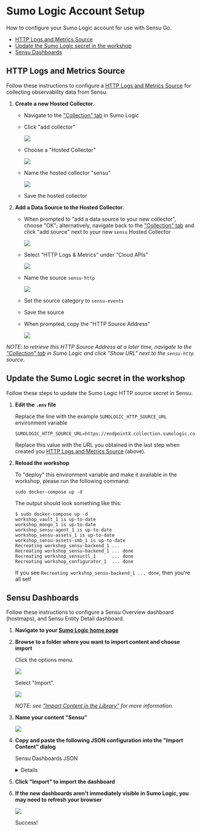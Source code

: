 # Sumo Logic Account Setup

How to configure your Sumo Logic account for use with Sensu Go.

- [HTTP Logs and Metrics Source](#http-logs-and-metrics-source)
- [Update the Sumo Logic secret in the workshop](#update-the-sumo-logic-secret-in-the-workshop)
- [Sensu Dashboards](#sensu-dashboards)

## HTTP Logs and Metrics Source

Follow these instructions to configure a [HTTP Logs and Metrics Source][http-source] for collecting observability data from Sensu.

1. **Create a new Hosted Collector.**

   - Navigate to the ["Collection" tab][collection] in Sumo Logic
   - Click "add collector"

     ![](img/add-collector-02.png)

   - Choose a "Hosted Collector"

     ![](img/add-collector-03.png)

   - Name the hosted collector "sensu"

     ![](img/add-collector-04.png)

   - Save the hosted collector

2. **Add a Data Source to the Hosted Collector.**

   - When prompted to "add a data source to your new collector", choose "OK"; alternatively, navigate back to the ["Collection" tab][collection] and click "add source" next to your new `sensu` Hosted Collector

     ![](img/add-collector-05.png)

   - Select "HTTP Logs & Metrics" under "Cloud APIs"

     ![](img/add-collector-06.png)

   - Name the source `sensu-http`

     ![](img/add-collector-07.png)

   - Set the source category to `sensu-events`
   - Save the source
   - When prompted, copy the "HTTP Source Address"

     ![](img/add-collector-08.png)

_NOTE: to retrieve this HTTP Source Address at a later time, navigate to the ["Collection" tab][collection] in Sumo Logic and click "Show URL" next to the `sensu-http` source._

## Update the Sumo Logic secret in the workshop

Follow these steps to update the Sumo Logic HTTP source secret in Sensu.

1. **Edit the `.env` file**

   Replace the line with the example `SUMOLOGIC_HTTP_SOURCE_URL` environment variable

   ```
   SUMOLOGIC_HTTP_SOURCE_URL=https://endpointX.collection.sumologic.com/receiver/v1/http/xxxxxxxxxxxxxxxxxxxx
   ```

   Replace this value with the URL you obtained in the last step when created you [HTTP Logs and Metrics Source](#http-logs-and-metrics-source) (above).

2. **Reload the workshop**

   To "deploy" this environment variable and make it available in the workshop, please run the following command:

   ```shell
   sudo docker-compose up -d
   ```

   The output should look something like this:

   ```
   $ sudo docker-compose up -d
   workshop_vault_1 is up-to-date
   workshop_mongo_1 is up-to-date
   workshop_sensu-agent_1 is up-to-date
   workshop_sensu-assets_1 is up-to-date
   workshop_sensu-assets-smb_1 is up-to-date
   Recreating workshop_sensu-backend_1 ...
   Recreating workshop_sensu-backend_1 ... done
   Recreating workshop_sensuctl_1      ... done
   Recreating workshop_configurator_1  ... done
   ```

   If you see `Recreating workshop_sensu-backend_1 ... done`, then you're all set!

## Sensu Dashboards

Follow these instructions to configure a Sensu Overview dashboard (hostmaps), and Sensu Entity Detail dashboard.

1. **Navigate to your [Sumo Logic home page][home]**

2. **Browse to a folder where you want to import content and choose import**

   Click the options menu.

   ![](img/add-dashboards-00.png)

   Select "Import".

   ![](img/add-dashboards-01.png)


   _NOTE: see ["Import Content in the Library"][import] for more information._

3. **Name your content "Sensu"**

   ![](img/add-dashboards-02.png)

4. **Copy and paste the following JSON configuration into the "Import Content" dialog**

   Sensu Dashboards JSON

   <details>

   ```json
   {
     "type": "FolderSyncDefinition",
     "name": "Sensu",
     "description": "Sensu Go Dashboards",
     "children": [
         {
             "type": "DashboardV2SyncDefinition",
             "name": "Sensu Entity Details",
             "description": "Sensu Entity host metrics and events overview.",
             "title": "Sensu Entity Details",
             "rootPanel": null,
             "theme": "Light",
             "topologyLabelMap": {
                 "data": {}
             },
             "refreshInterval": 0,
             "timeRange": {
                 "type": "BeginBoundedTimeRange",
                 "from": {
                     "type": "RelativeTimeRangeBoundary",
                     "relativeTime": "-3h"
                 },
                 "to": null
             },
             "layout": {
                 "layoutType": "Grid",
                 "layoutStructures": [
                     {
                         "key": "panel07C8C24D85246949",
                         "structure": "{\"height\":8,\"width\":12,\"x\":0,\"y\":0}"
                     },
                     {
                         "key": "panelPANE-679CCBDEA325EA46",
                         "structure": "{\"height\":8,\"width\":12,\"x\":12,\"y\":0}"
                     },
                     {
                         "key": "panelPANE-07A5D753A4759B4B",
                         "structure": "{\"height\":8,\"width\":24,\"x\":0,\"y\":8}"
                     }
                 ]
             },
             "panels": [
                 {
                     "id": null,
                     "key": "panel07C8C24D85246949",
                     "title": "CPU Used",
                     "visualSettings": "{\"general\":{\"mode\":\"timeSeries\",\"type\":\"line\",\"displayType\":\"default\",\"markerSize\":5, \"lineDashType\":\"solid\",\"markerType\":\"none\",\"lineThickness\":1},\"title\":{\"fontSize\":14},\"axes\":{\"axisX\": {\"title\":\"\",\"titleFontSize\":11,\"labelFontSize\":10},\"axisY\":{\"title\":\"\",\"titleFontSize\":11,\"labelFontSize\":12, \"logarithmic\":false,\"unit\":{\"value\":\"%\",\"isCustom\":false}}},\"legend\":{\"enabled\":true,\"verticalAlign\":\"bottom\", \"fontSize\":12,\"maxHeight\":50,\"showAsTable\":false,\"wrap\":true},\"color\":{\"family\":\"Categorical Default\"}, \"hiddenQueryKeys\":[\"B\"],\"overrides\":[{\"series\":[],\"queries\":[\"A\"],\"properties\":{\"name\":\"CPU Used ({{ entity }}/{ { cpu }})\"}}],\"series\":{}}",
                     "keepVisualSettingsConsistentWithParent": true,
                     "panelType": "SumoSearchPanel",
                     "queries": [
                         {
                             "queryString": "metric=system_cpu_used entity={{ entity }} namespace={{ namespace }} | eval _value * .01",
                             "queryType": "Metrics",
                             "queryKey": "A",
                             "metricsQueryMode": "Advanced",
                             "metricsQueryData": null,
                             "tracesQueryData": null,
                             "parseMode": "Auto",
                             "timeSource": "Message"
                         }
                     ],
                     "description": "",
                     "timeRange": {
                         "type": "BeginBoundedTimeRange",
                         "from": {
                             "type": "RelativeTimeRangeBoundary",
                             "relativeTime": "-3h"
                         },
                         "to": null
                     },
                     "coloringRules": null,
                     "linkedDashboards": []
                 },
                 {
                     "id": null,
                     "key": "panelPANE-679CCBDEA325EA46",
                     "title": "Memory Used",
                     "visualSettings": "{\"general\":{\"mode\":\"timeSeries\",\"type\":\"line\",\"displayType\":\"default\",\"markerSize\":5, \"lineDashType\":\"solid\",\"markerType\":\"none\",\"lineThickness\":1},\"title\":{\"fontSize\":14},\"axes\":{\"axisX\": {\"title\":\"\",\"titleFontSize\":12,\"labelFontSize\":12},\"axisY\":{\"title\":\"\",\"titleFontSize\":12,\"labelFontSize\":12, \"logarithmic\":false,\"unit\":{\"value\":\"%\",\"isCustom\":false},\"unitDecimals\":0,\"hideLabels\":false}},\"legend\": {\"enabled\":true,\"verticalAlign\":\"bottom\",\"fontSize\":12,\"maxHeight\":50,\"showAsTable\":false,\"wrap\":true},\"color\": {\"family\":\"Categorical Default\"},\"series\":{},\"overrides\":[{\"series\":[],\"queries\":[\"A\"],\"properties\": {\"name\":\"Memory used ({{ entity }})\"}}]}",
                     "keepVisualSettingsConsistentWithParent": true,
                     "panelType": "SumoSearchPanel",
                     "queries": [
                         {
                             "queryString": "metric=system_mem_used entity={{ entity }} namespace={{ namespace }} | eval _value * .01",
                             "queryType": "Metrics",
                             "queryKey": "A",
                             "metricsQueryMode": "Advanced",
                             "metricsQueryData": null,
                             "tracesQueryData": null,
                             "parseMode": "Auto",
                             "timeSource": "Message"
                         }
                     ],
                     "description": "",
                     "timeRange": {
                         "type": "BeginBoundedTimeRange",
                         "from": {
                             "type": "RelativeTimeRangeBoundary",
                             "relativeTime": "-3h"
                         },
                         "to": null
                     },
                     "coloringRules": null,
                     "linkedDashboards": []
                 },
                 {
                     "id": null,
                     "key": "panelPANE-07A5D753A4759B4B",
                     "title": "Sensu Events (per 5m interval)",
                     "visualSettings": "{\"title\":{\"fontSize\":14},\"axes\":{\"axisX\":{\"title\":\"Bucket (5m)\",\"titleFontSize\":12, \"labelFontSize\":12,\"hideLabels\":true},\"axisY\":{\"title\":\"Events\",\"titleFontSize\":12,\"labelFontSize\":12, \"logarithmic\":false,\"hideLabels\":false}},\"legend\":{\"enabled\":false,\"verticalAlign\":\"bottom\",\"fontSize\":12, \"maxHeight\":50,\"showAsTable\":false,\"wrap\":true},\"series\":{},\"general\":{\"type\":\"column\",\"displayType\":\"stacked\", \"fillOpacity\":0.75,\"mode\":\"timeSeries\"},\"color\":{\"family\":\"Categorical Light\"},\"overrides\":[{\"series\":[\"0\"], \"queries\":[],\"properties\":{\"color\":\"#6cae01\",\"name\":\"OK\"}},{\"series\":[\"1\"],\"queries\":[],\"properties\": {\"color\":\"#f2da73\",\"name\":\"WARNING\"}},{\"series\":[\"2\"],\"queries\":[],\"properties\":{\"color\":\"#bf2121\", \"name\":\"CRITICAL\"}}]}",
                     "keepVisualSettingsConsistentWithParent": true,
                     "panelType": "SumoSearchPanel",
                     "queries": [
                         {
                             "queryString": "_sourceCategory=sensu-event _sourceHost={{ entity }} | json \"$check.metadata.name\",\"$check.status\", \"$check.metadata.namespace\" as check_name, check_status, check_namespace | timeslice 5m | count by _timeslice, check_status | transpose row _timeslice column check_status",
                             "queryType": "Logs",
                             "queryKey": "A",
                             "metricsQueryMode": null,
                             "metricsQueryData": null,
                             "tracesQueryData": null,
                             "parseMode": "Auto",
                             "timeSource": "Message"
                         }
                     ],
                     "description": "",
                     "timeRange": {
                         "type": "BeginBoundedTimeRange",
                         "from": {
                             "type": "RelativeTimeRangeBoundary",
                             "relativeTime": "-3h"
                         },
                         "to": null
                     },
                     "coloringRules": null,
                     "linkedDashboards": []
                 }
             ],
             "variables": [
                 {
                     "id": null,
                     "name": "entity",
                     "displayName": "entity",
                     "defaultValue": "*",
                     "sourceDefinition": {
                         "variableSourceType": "MetadataVariableSourceDefinition",
                         "filter": "namespace={{namespace}}",
                         "key": "entity"
                     },
                     "allowMultiSelect": false,
                     "includeAllOption": true,
                     "hideFromUI": false
                 },
                 {
                     "id": null,
                     "name": "namespace",
                     "displayName": "namespace",
                     "defaultValue": "*",
                     "sourceDefinition": {
                         "variableSourceType": "MetadataVariableSourceDefinition",
                         "filter": "",
                         "key": "namespace"
                     },
                     "allowMultiSelect": false,
                     "includeAllOption": true,
                     "hideFromUI": false
                 }
             ],
             "coloringRules": []
         },
         {
             "type": "DashboardV2SyncDefinition",
             "name": "Sensu Overview",
             "description": "Overview of systems under management by Sensu Go (grouped by namespace and host OS)",
             "title": "Sensu Overview",
             "rootPanel": null,
             "theme": "Light",
             "topologyLabelMap": {
                 "data": {}
             },
             "refreshInterval": 0,
             "timeRange": {
                 "type": "BeginBoundedTimeRange",
                 "from": {
                     "type": "RelativeTimeRangeBoundary",
                     "relativeTime": "-1h"
                 },
                 "to": null
             },
             "layout": {
                 "layoutType": "Grid",
                 "layoutStructures": [
                     {
                         "key": "panelPANE-BBD3A0C69A056A4D",
                         "structure": "{\"height\":9,\"width\":24,\"x\":0,\"y\":9}"
                     },
                     {
                         "key": "panel4030198BAD7CA940",
                         "structure": "{\"height\":9,\"width\":24,\"x\":0,\"y\":0}"
                     }
                 ]
             },
             "panels": [
                 {
                     "id": null,
                     "key": "panelPANE-BBD3A0C69A056A4D",
                     "title": "Entity Hostmap (CPU used by OS)",
                     "visualSettings": "{\"general\":{\"mode\":\"honeyComb\",\"type\":\"honeyComb\",\"displayType\":\"default\"},\"title\": {\"fontSize\":14},\"honeyComb\":{\"thresholds\":[{\"from\":0,\"to\":7,\"color\":\"#98ECA9\"},{\"from\":7,\"to\":20, \"color\":\"#F2DA73\"},{\"from\":20,\"to\":1000,\"color\":\"#FFB5B5\"}],\"shape\":\"hexagon\",\"groupBy\":[{\"label\":\"os\", \"value\":\"os\"},{\"label\":\"platform\",\"value\":\"platform\"}],\"aggregationType\":\"latest\"},\"series\":{},\"overrides\":[ {\"series\":[],\"queries\":[\"A\"],\"properties\":{}}],\"legend\":{\"enabled\":false}}",
                     "keepVisualSettingsConsistentWithParent": true,
                     "panelType": "SumoSearchPanel",
                     "queries": [
                         {
                             "queryString": "metric=system_cpu_used cpu=cpu-total entity={{ entity }} namespace={{ namespace }} | avg by namespace, entity,os,platform",
                             "queryType": "Metrics",
                             "queryKey": "A",
                             "metricsQueryMode": "Advanced",
                             "metricsQueryData": null,
                             "tracesQueryData": null,
                             "parseMode": "Auto",
                             "timeSource": "Message"
                         }
                     ],
                     "description": "",
                     "timeRange": null,
                     "coloringRules": null,
                     "linkedDashboards": [
                         {
                             "id": "siiult0ek2agirapE1HP7MdK8QA9z1sSWoAvprF1po1W5JWCJVL65HLJtV5M",
                             "relativePath": "../Sensu Entity Details",
                             "includeTimeRange": true,
                             "includeVariables": true
                         }
                     ]
                 },
                 {
                     "id": null,
                     "key": "panel4030198BAD7CA940",
                     "title": "Entity Hostmap (CPU used by Sensu Namespace)",
                     "visualSettings": "{\"general\":{\"mode\":\"honeyComb\",\"type\":\"honeyComb\",\"displayType\":\"default\"},\"title\": {\"fontSize\":14},\"honeyComb\":{\"thresholds\":[{\"from\":0,\"to\":7,\"color\":\"#98ECA9\"},{\"from\":7,\"to\":20, \"color\":\"#F2DA73\"},{\"from\":20,\"to\":1000,\"color\":\"#FFB5B5\"}],\"shape\":\"hexagon\",\"groupBy\":[ {\"label\":\"namespace\",\"value\":\"namespace\"}],\"aggregationType\":\"latest\"},\"series\":{},\"overrides\":[{\"series\":[], \"queries\":[\"A\"],\"properties\":{}}],\"legend\":{\"enabled\":false}}",
                     "keepVisualSettingsConsistentWithParent": true,
                     "panelType": "SumoSearchPanel",
                     "queries": [
                         {
                             "queryString": "metric=system_cpu_used cpu=cpu-total entity={{ entity }} namespace={{ namespace }}  | avg by namespace, entity,os,platform",
                             "queryType": "Metrics",
                             "queryKey": "A",
                             "metricsQueryMode": "Advanced",
                             "metricsQueryData": null,
                             "tracesQueryData": null,
                             "parseMode": "Auto",
                             "timeSource": "Message"
                         }
                     ],
                     "description": "",
                     "timeRange": null,
                     "coloringRules": null,
                     "linkedDashboards": [
                         {
                             "id": "siiult0ek2agirapE1HP7MdK8QA9z1sSWoAvprF1po1W5JWCJVL65HLJtV5M",
                             "relativePath": "../Sensu Entity Details",
                             "includeTimeRange": true,
                             "includeVariables": true
                         }
                     ]
                 }
             ],
             "variables": [
                 {
                     "id": null,
                     "name": "entity",
                     "displayName": "entity",
                     "defaultValue": "*",
                     "sourceDefinition": {
                         "variableSourceType": "MetadataVariableSourceDefinition",
                         "filter": "namespace={{namespace}}",
                         "key": "entity"
                     },
                     "allowMultiSelect": false,
                     "includeAllOption": true,
                     "hideFromUI": false
                 },
                 {
                     "id": null,
                     "name": "namespace",
                     "displayName": "namespace",
                     "defaultValue": "*",
                     "sourceDefinition": {
                         "variableSourceType": "MetadataVariableSourceDefinition",
                         "filter": "",
                         "key": "namespace"
                     },
                     "allowMultiSelect": false,
                     "includeAllOption": true,
                     "hideFromUI": false
                 }
             ],
             "coloringRules": []
         }
     ]
   }
   ```

   </details>

5. **Click "Import" to import the dashboard**

6. **If the new dashboards aren't immediately visible in Sumo Logic, you may need to refresh your browser**

   ![](img/add-dashboards-04.png)

   Success!



<!-- Links -->
[http-source]: https://help.sumologic.com/03Send-Data/Sources/02Sources-for-Hosted-Collectors/HTTP-Source
[collection]: https://service.sumologic.com/ui/#/collection/collection
[home]: https://service.sumologic.com/ui/#/home
[import]: https://help.sumologic.com/01Start-Here/Library/Export-and-Import-Content-in-the-Library#import-content-in-the-library
